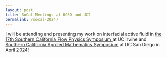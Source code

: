 ```yaml
---
layout: post
title: SoCal Meetings at UCSD and UCI
permalink: /socal-2024/
---
```

I will be attending and presenting my work on interfacial active fluid in [the 17th Southern California Flow Physics Symposium ](https://sites.uci.edu/socalfluidsxvii/) at UC Irvine and [Southern California Applied Mathematics Symposium](https://www.socams.org) at UC San Diego in April 2024!